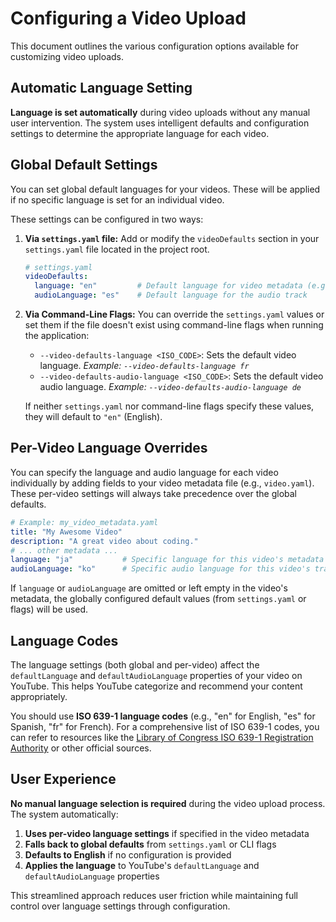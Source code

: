# Configuring a Video Upload

This document outlines the various configuration options available for customizing video uploads.

## Automatic Language Setting

**Language is set automatically** during video uploads without any manual user intervention. The system uses intelligent defaults and configuration settings to determine the appropriate language for each video.

## Global Default Settings

You can set global default languages for your videos. These will be applied if no specific language is set for an individual video.

These settings can be configured in two ways:

1.  **Via `settings.yaml` file:**
    Add or modify the `videoDefaults` section in your `settings.yaml` file located in the project root.

    ```yaml
    # settings.yaml
    videoDefaults:
      language: "en"         # Default language for video metadata (e.g., title, description)
      audioLanguage: "es"    # Default language for the audio track
    ```

2.  **Via Command-Line Flags:**
    You can override the `settings.yaml` values or set them if the file doesn't exist using command-line flags when running the application:

    *   `--video-defaults-language <ISO_CODE>`: Sets the default video language.
        *Example: `--video-defaults-language fr`*
    *   `--video-defaults-audio-language <ISO_CODE>`: Sets the default video audio language.
        *Example: `--video-defaults-audio-language de`*

    If neither `settings.yaml` nor command-line flags specify these values, they will default to `"en"` (English).

## Per-Video Language Overrides

You can specify the language and audio language for each video individually by adding fields to your video metadata file (e.g., `video.yaml`). These per-video settings will always take precedence over the global defaults.

```yaml
# Example: my_video_metadata.yaml
title: "My Awesome Video"
description: "A great video about coding."
# ... other metadata ...
language: "ja"           # Specific language for this video's metadata
audioLanguage: "ko"      # Specific audio language for this video's track
```

If `language` or `audioLanguage` are omitted or left empty in the video's metadata, the globally configured default values (from `settings.yaml` or flags) will be used.

## Language Codes

The language settings (both global and per-video) affect the `defaultLanguage` and `defaultAudioLanguage` properties of your video on YouTube. This helps YouTube categorize and recommend your content appropriately.

You should use **ISO 639-1 language codes** (e.g., "en" for English, "es" for Spanish, "fr" for French).
For a comprehensive list of ISO 639-1 codes, you can refer to resources like the [Library of Congress ISO 639-1 Registration Authority](https://www.loc.gov/standards/iso639-2/php/code_list.php) or other official sources.

## User Experience

**No manual language selection is required** during the video upload process. The system automatically:

1. **Uses per-video language settings** if specified in the video metadata
2. **Falls back to global defaults** from `settings.yaml` or CLI flags
3. **Defaults to English** if no configuration is provided
4. **Applies the language** to YouTube's `defaultLanguage` and `defaultAudioLanguage` properties

This streamlined approach reduces user friction while maintaining full control over language settings through configuration. 